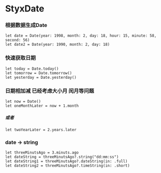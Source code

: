 # StyxDate
### 根据数据生成Date
```
let date = Date(year: 1998, month: 2, day: 18, hour: 15, minute: 58, second: 56)
let date2 = Date(year: 1990, month: 2, day: 18)
```

### 快速获取日期

```
let today = Date.today()
let tomorrow = Date.tomorrow()
let yesterday = Date.yesterday()
```

### 日期相加减 已经考虑大小月 闰月等问题

```
let now = Date()
let oneMonthLater = now + 1.month
```
##### 或者
```
let twoYearLater = 2.years.later
```
### date -> string

```
let threeMinutsAgo = 3.minuts.ago
let dateString = threeMinutsAgo?.string("dd:mm:ss")
let dateString1 = threeMinutsAgo?.dateString(in: .full)
let dateString2 = threeMinutsAgo?.timeString(in: .short)
```
